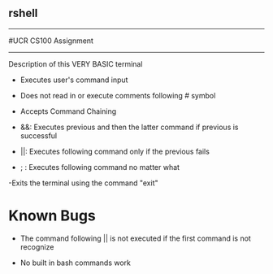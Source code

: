 ## rshell

--------------

#UCR CS100 Assignment

---------------------


Description of this VERY BASIC terminal
- Executes user's command input 

+ Does not read in or execute comments following # symbol

- Accepts Command Chaining

- &&: Executes previous and then the latter command if previous is successful

- ||: Executes following command only if the previous fails

- ; : Executes following command no matter what

-Exits the terminal using the command "exit"


# Known Bugs
- The command following || is not executed if the first command is not recognize 

- No built in bash commands work

